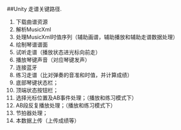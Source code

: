 ##Unity 走谱关键路径.

1. 下载曲谱资源
2. 解析MusicXml
3. 处理MusicXml时值序列（辅助画谱，辅助播放和辅助走谱数据处理）
4. 绘制琴谱谱面
5. 试听走谱（播放状态进光标向前走）
6. 播放琴键声音（对应琴键发声）
7. 连接蓝牙
8. 练习走谱（比对弹奏的音准和时值，并计算成绩）
9. 底部琴键状态栏；
10. 顶端状态按钮栏；
11. 选择光标位置及AB事件处理；（播放和练习模式下）
12. AB段反复播放处理；（播放和练习模式下）
13. 节拍器处理；
14. 本数据上传（上传成绩等）


